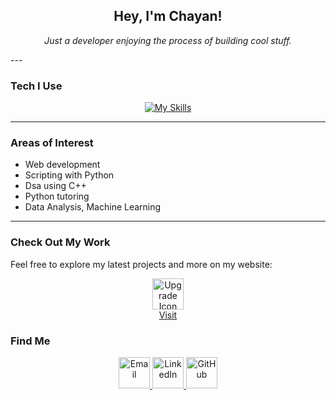 <!-- Minimal GitHub Profile README -->

<h2 align="center">Hey, I'm Chayan!</h2>

<p align="center">
  <p align="center">
    <em>Just a developer enjoying the process of building cool stuff.</em>
  </p>
</p>
---

###  Tech I Use

<p align="center">
  <a href="https://skillicons.dev">
    <img src="https://skillicons.dev/icons?i=html,css,js,nodejs,express,python,cpp" alt="My Skills" />
  </a>
</p>

---

### Areas of Interest

- Web development
- Scripting with Python  
- Dsa using C++
- Python tutoring
- Data Analysis, Machine Learning

---


###  Check Out My Work
Feel free to explore my latest projects and more on my website:
<p align="center">
  <a href="https://chayanjain.vercel.app">
    <img src="https://www.svgrepo.com/show/503851/upgrade.svg" alt="Upgrade Icon" width="50" style="vertical-align: middle;"/>
    <br/>
    <span>Visit</span>
  </a>
</p>

### Find Me 
<p align="center">
  <a href="mailto:chayanj39@gmail.com">
    <img src="https://skillicons.dev/icons?i=gmail&perline=5" alt="Email" width="50"/>
  </a>
  <a href="https://linkedin.com/in/jainchayan">
    <img src="https://skillicons.dev/icons?i=linkedin&perline=5" alt="LinkedIn" width="50"/>
  </a>
  <a href="https://github.com/Chayan-jn">
    <img src="https://skillicons.dev/icons?i=github&perline=5" alt="GitHub" width="50"/>
  </a>
</p>
